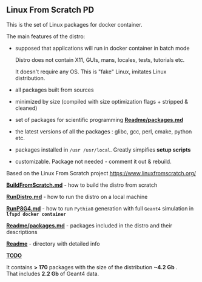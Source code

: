 ## Linux From Scratch PD

This is the set of Linux packages for docker container.

The main features of the distro:
- supposed that applications will run in docker container in batch mode
   
  Distro does not contain X11, GUIs, mans, locales, tests, tutorials etc.
  
  It doesn't require any OS. This is "fake" Linux, imitates Linux distribution.
- all packages built from sources
- minimized by size (compiled with size optimization flags + stripped & cleaned) 
- set of packages for scientific programming <b>[Readme/packages.md](Readme/packages.md)</b>
- the latest versions of all the packages : glibc, gcc, perl, cmake, python etc.
- packages installed in <code>/usr /usr/local</code>. Greatly simpifies <b>setup scripts</b>
- customizable. Package not needed - comment it out & rebuild.

Based on the Linux From Scratch project https://www.linuxfromscratch.org/

<b>[BuildFromScratch.md](BuildFromScratch.md)</b> - how to build the distro from scratch

<b>[RunDistro.md](RunDistro.md)</b> - how to run the distro on a local machine

<b>[RunP8G4.md](RunP8G4.md)</b> - how to run <code>Pythia8</code> generation with full <code>Geant4</code> simulation in <code><b>lfspd docker container</b></code>

<b>[Readme/packages.md](Readme/packages.md)</b> - packages included in the distro and their descriptions

<b>[Readme](Readme)</b> - directory with detailed info

<b>[TODO](TODO.md)</b>

It contains <b> > 170</b> packages with the size of the distribution <b>~4.2 Gb </b>.</br>
That includes <b>2.2 Gb </b> of Geant4 data. 
